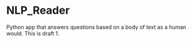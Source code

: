 # NLP_Reader
Python app that answers questions based on a body of text as a human would.
This is draft 1.
